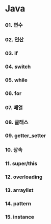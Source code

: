 # Java
### 01. 변수
### 02. 연산
### 03. if
### 04. switch
### 05. while
### 06. for
### 07. 배열
### 08. 클래스
### 09. getter_setter
### 10. 상속
### 11. super/this
### 12. overloading
### 13. arraylist
### 14. pattern
### 15. instance
